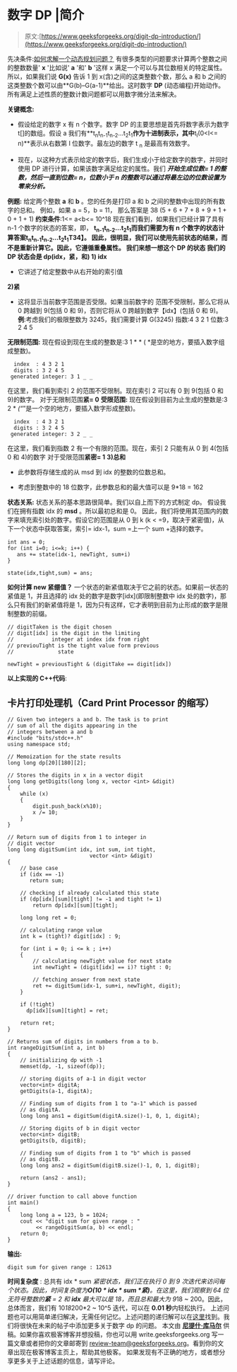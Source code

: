 # 数字 DP |简介

> 原文:[https://www.geeksforgeeks.org/digit-dp-introduction/](https://www.geeksforgeeks.org/digit-dp-introduction/)

先决条件:[如何求解一个动态规划问题？](https://www.geeksforgeeks.org/solve-dynamic-programming-problem/)
有很多类型的问题要求计算两个整数之间的整数数量' **x** '比如说' **a** '和' **b** '这样 x 满足一个可以与其位数相关的特定属性。
所以，如果我们说 **G(x)** 告诉 1 到 x(含)之间的这类整数个数，那么 a 和 b 之间的这类整数个数可以由**G(b)–G(a-1)**给出。这时数字 **DP** (动态编程)开始动作。所有满足上述性质的整数计数问题都可以用数字微分法来解决。

**关键概念:**

*   假设给定的数字 x 有 n 个数字。数字 DP 的主要思想是首先将数字表示为数字 t[]的数组。假设 a 我们有**t<sub>n</sub>t<sub>n-1</sub>t<sub>n-2</sub>…t<sub>2</sub>t<sub>1</sub>**作为十进制表示，其中**t<sub>I</sub>(0<I<= n)**表示从右数第 I 位数字。最左边的数字 t <sub>n</sub> 是最高有效数字。

*   现在，以这种方式表示给定的数字后，我们生成小于给定数字的数字，并同时使用 DP 进行计算，如果该数字满足给定的属性。我们 ***开始生成位数= 1 的整数，然后一直到位数= n，位数小于 n 的整数可以通过将最左边的位数设置为零来分析。***

**例题:**
给定两个整数 **a** 和 **b** 。您的任务是打印
a 和 b 之间的整数中出现的所有数字的总和。
例如，如果 a = 5，b = 11， 那么答案是 38 (5 + 6 + 7 + 8 + 9 + 1 + 0 + 1 + 1)
**约束条件**:1<= a<b<= 10^18
现在我们看到，如果我们已经计算了具有 n-1 个数字的状态的答案，即， **t<sub>n-1</sub>t<sub>n-2</sub>…t<sub>2</sub>t<sub>1</sub>**而我们需要为有 n 个数字的状态计算答案**t<sub>n</sub>t<sub>n-1</sub>t<sub>n-2</sub>…t<sub>2</sub>t<sub>1</sub>T34】。 因此，很明显，我们可以使用先前状态的结果，而不是重新计算它。因此，它遵循重叠属性。
我们来想一想这个 DP 的状态
我们的 DP 状态会是 **dp(idx，紧，和)**
**1) idx****

*   它讲述了给定整数中从右开始的索引值

**2)紧**

*   这将显示当前数字范围是否受限。如果当前数字的
    范围不受限制，那么它将从 0 跨越到 9(包括 0 和 9)，否则它将从 0 跨越到数字【idx】(包括 0 和 9)。
    **例**:考虑我们的极限整数为 3245，我们需要计算 G(3245)
    指数:4 3 2 1
    位数:3 2 4 5

**无限制范围:**
现在假设到现在生成的整数是:3 1 * * ( *是空的地方，要插入数字组成整数)。

```
  index  : 4 3 2 1  
  digits : 3 2 4 5
 generated integer: 3 1 _ _ 
```

在这里，我们看到索引 2 的范围不受限制。现在索引 2 可以有 0 到 9(包括 0 和 9)的数字。
对于无限制范围**紧= 0**
**受限范围:**
现在假设到目前为止生成的整数是:3 2 * *(“*”是一个空的地方，要插入数字形成整数)。

```
  index  : 4 3 2 1  
  digits : 3 2 4 5
 generated integer: 3 2 _ _ 
```

在这里，我们看到指数 2 有一个有限的范围。现在，索引 2 只能有从 0 到 4(包括 0 和 4)的数字
对于受限范围**紧密= 1**
**3)总和**

*   此参数将存储生成的从 msd 到 idx 的整数的位数总和。

*   考虑到整数中的 18 位数字，此参数总和的最大值可以是 9*18 = 162

**状态关系:**
状态关系的基本思路很简单。我们以自上而下的方式制定 dp。
假设我们在拥有指数 idx 的 **msd** 。所以最初总和是 0。
因此，我们将使用其范围内的数字来填充索引处的数字。假设它的范围是从 0 到 k (k < =9，取决于紧密值)，从下一个状态中获取答案，索引= idx-1，sum =上一个 sum +选择的数字。

```
int ans = 0;
for (int i=0; i<=k; i++) {
   ans += state(idx-1, newTight, sum+i)
}

state(idx,tight,sum) = ans;
```

**如何计算 new 紧绷值？**
一个状态的新紧值取决于它之前的状态。如果前一状态的紧值是 1，并且选择的 idx 处的数字是数字[idx](即限制整数中 idx 处的数字)，那么只有我们的新紧值将是 1，因为只有这样，它才表明到目前为止形成的数字是限制整数的前缀。

```
// digitTaken is the digit chosen
// digit[idx] is the digit in the limiting 
//            integer at index idx from right
// previouTight is the tight value form previous 
//              state

newTight = previousTight & (digitTake == digit[idx])
```

**以上实现的 C++代码**:

## 卡片打印处理机（Card Print Processor 的缩写）

```
// Given two integers a and b. The task is to print
// sum of all the digits appearing in the
// integers between a and b
#include "bits/stdc++.h"
using namespace std;

// Memoization for the state results
long long dp[20][180][2];

// Stores the digits in x in a vector digit
long long getDigits(long long x, vector <int> &digit)
{
    while (x)
    {
        digit.push_back(x%10);
        x /= 10;
    }
}

// Return sum of digits from 1 to integer in
// digit vector
long long digitSum(int idx, int sum, int tight,
                          vector <int> &digit)
{
    // base case
    if (idx == -1)
       return sum;

    // checking if already calculated this state
    if (dp[idx][sum][tight] != -1 and tight != 1)
        return dp[idx][sum][tight];

    long long ret = 0;

    // calculating range value
    int k = (tight)? digit[idx] : 9;

    for (int i = 0; i <= k ; i++)
    {
        // calculating newTight value for next state
        int newTight = (digit[idx] == i)? tight : 0;

        // fetching answer from next state
        ret += digitSum(idx-1, sum+i, newTight, digit);
    }

    if (!tight)
      dp[idx][sum][tight] = ret;

    return ret;
}

// Returns sum of digits in numbers from a to b.
int rangeDigitSum(int a, int b)
{
    // initializing dp with -1
    memset(dp, -1, sizeof(dp));

    // storing digits of a-1 in digit vector
    vector<int> digitA;
    getDigits(a-1, digitA);

    // Finding sum of digits from 1 to "a-1" which is passed
    // as digitA.
    long long ans1 = digitSum(digitA.size()-1, 0, 1, digitA);

    // Storing digits of b in digit vector
    vector<int> digitB;
    getDigits(b, digitB);

    // Finding sum of digits from 1 to "b" which is passed
    // as digitB.
    long long ans2 = digitSum(digitB.size()-1, 0, 1, digitB);

    return (ans2 - ans1);
}

// driver function to call above function
int main()
{
    long long a = 123, b = 1024;
    cout << "digit sum for given range : "
         << rangeDigitSum(a, b) << endl;
    return 0;
}
```

**输出:**

```
digit sum for given range : 12613
```

**时间复杂度** :
总共有 idx * sum *紧密状态，我们正在执行 0 到 9 次迭代来访问每个状态。因此，时间复杂度为**O(10 * idx * sum *紧)**。在这里，我们观察到 64 位无符号整数的**紧** = 2 和 **idx** 最大可以是 18，而且总和最大为 9*18 ~ 200。因此，总体而言，我们有 10*18*200*2 ~ 10^5 迭代，可以在 **0.01 秒**内轻松执行。
上述问题也可以用简单递归解决，无需任何记忆。上述问题的递归解可以在[这里](https://www.geeksforgeeks.org/count-sum-of-digits-in-numbers-from-1-to-n/)找到。我们将很快在未来的帖子中添加更多关于数字 dp 的问题。
本文由 [**尼提什·库马尔**](https://www.linkedin.com/in/nk17kumar) 供稿。如果你喜欢极客博客并想投稿，你也可以用 write.geeksforgeeks.org 写一篇文章或者把你的文章邮寄到 review-team@geeksforgeeks.org。看到你的文章出现在极客博客主页上，帮助其他极客。
如果发现有不正确的地方，或者想分享更多关于上述话题的信息，请写评论。